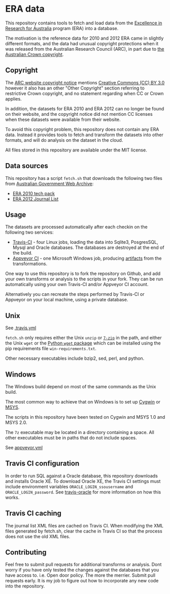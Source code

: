 ERA data
========

This repository contains tools to fetch and load data from the
[Excellence in Research for Australia](https://en.wikipedia.org/wiki/Excellence_in_Research_for_Australia)
program (ERA) into a database.

The motivation is the reference data for 2010 and 2012 ERA came in slightly different formats,
and the data had unusual copyright protections when it was released from the Australian Research Council (ARC),
in part due to [the Australian Crown copyright](https://en.wikipedia.org/wiki/Crown_copyright#Australia).

Copyright
---------
The [ARC website copyright notice](http://www.arc.gov.au/copyright.htm) mentions
[Creative Commons (CC) BY 3.0](http://creativecommons.org/licenses/by/3.0/legalcode)
however it also has an other "Other Copyright" section referring to restrictive
Crown copyright, and no statement regarding when CC or Crown applies.

In addition, the datasets for ERA 2010 and ERA 2012 can no longer be found on
their website, and the copyright notice did not mention CC licenses when these
datasets were available from their website.

To avoid this copyright problem, this repository does not contain any ERA data.
Instead it provides tools to fetch and transform the datasets into other formats,
and will do analysis on the dataset in the cloud.

All files stored in this repository are available under the MIT license.

Data sources
------------
This repository has a script `fetch.sh` that downloads the following two files from [Australian Government Web Archive](http://content.webarchive.nla.gov.au/):
* [ERA 2010 tech pack](http://content.webarchive.nla.gov.au/gov/wayback/20120317002747/http://www.arc.gov.au/zip/ERA2010_tech_pack.zip)
* [ERA 2012 Journal List](http://content.webarchive.nla.gov.au/gov/wayback/20140212052430/http://www.arc.gov.au/xls/era12/ERA2012JournalList.xlsx)

Usage
-----
The datasets are processed automatically after each checkin on the following two services:
* [Travis-CI](https://travis-ci.org/jayvdb/era_data/builds) - four Linux jobs, loading the data into Sqlite3, PosgresSQL, Mysql and Oracle databases.  The databases are destroyed at the end of the build.
* [Appveyor CI](https://ci.appveyor.com/project/jayvdb/era-data) - one Microsoft Windows job, producing [artifacts](https://ci.appveyor.com/project/jayvdb/era-data/build/artifacts) from the transformations.

One way to use this repository is to fork the repository on Github, and
add your own transforms or analysis to the scripts in your fork.
They can be run automatically using your own Travis-CI and/or Appveyor CI account.

Alternatively you can recreate the steps performed by Travis-CI or Appveyor on your local machine,
using a private database.

Unix
----
See [.travis.yml](https://github.com/jayvdb/era_data/blob/master/.travis.yml)

`fetch.sh` only requires either the Unix `unzip` or [`7-zip`](http://www.7-zip.org/) in the path,
and either the Unix `wget` or the [Python `wget` package](https://pypi.python.org/pypi/wget)
which can be installed using the pip requirements file `win-requirements.txt`.

Other necessary executables include bzip2, sed, perl, and python.

Windows
-------
The Windows build depend on most of the same commands as the Unix build.

The most common way to achieve that on Windows is to set up
[Cygwin](https://cygwin.com/) or [MSYS](http://www.mingw.org/wiki/msys).

The scripts in this repository have been tested on Cygwin and MSYS 1.0 and MSYS 2.0.

The `7z` executable may be located in a directory containing a space.
All other executables must be in paths that do not include spaces.

See [appveyor.yml](https://github.com/jayvdb/era_data/blob/master/appveyor.yml)

Travis CI configuration
-----------------------
In order to run SQL against a Oracle database, this repository downloads and installs Oracle XE.
To download Oracle XE, the Travis CI settings must include environment variables `ORACLE_LOGIN_ssousername` and `ORACLE_LOGIN_password`.
See [travis-oracle](https://github.com/cbandy/travis-oracle) for more information on how this works.

Travis CI caching
-----------------
The journal list XML files are cached on Travis CI.
When modifying the XML files generated by fetch.sh, clear the cache in Travis CI
so that the process does not use the old XML files.

Contributing
------------
Feel free to submit pull requests for additional transforms or analysis.
Dont worry if you have only tested the changes against the databases that you have access to.
i.e. Open door policy. The more the merrier. Submit pull requests early.
It is my job to figure out how to incorporate any new code into the repository.
